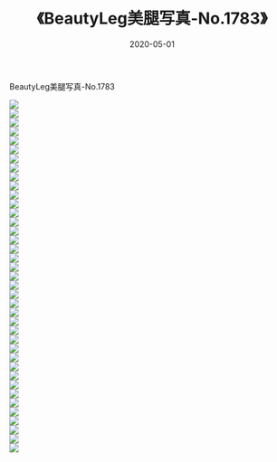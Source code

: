 ﻿---
layout: post
title:  《BeautyLeg美腿写真-No.1783》
date:   2020-05-01
img: http://img.660000.xyz/Sharelink/网络美图/2020/BeautyLeg美腿写真-No.1783/000.jpg
categories: [美女, 清纯, 唯美]
---

BeautyLeg美腿写真-No.1783

  ![](http://img.660000.xyz/Sharelink/网络美图/2020/BeautyLeg美腿写真-No.1783/001.jpg) <br> ![](http://img.660000.xyz/Sharelink/网络美图/2020/BeautyLeg美腿写真-No.1783/002.jpg) <br> ![](http://img.660000.xyz/Sharelink/网络美图/2020/BeautyLeg美腿写真-No.1783/003.jpg) <br> ![](http://img.660000.xyz/Sharelink/网络美图/2020/BeautyLeg美腿写真-No.1783/004.jpg) <br> ![](http://img.660000.xyz/Sharelink/网络美图/2020/BeautyLeg美腿写真-No.1783/005.jpg) <br> ![](http://img.660000.xyz/Sharelink/网络美图/2020/BeautyLeg美腿写真-No.1783/006.jpg) <br> ![](http://img.660000.xyz/Sharelink/网络美图/2020/BeautyLeg美腿写真-No.1783/007.jpg) <br> ![](http://img.660000.xyz/Sharelink/网络美图/2020/BeautyLeg美腿写真-No.1783/008.jpg) <br> ![](http://img.660000.xyz/Sharelink/网络美图/2020/BeautyLeg美腿写真-No.1783/009.jpg) <br> ![](http://img.660000.xyz/Sharelink/网络美图/2020/BeautyLeg美腿写真-No.1783/010.jpg) <br> ![](http://img.660000.xyz/Sharelink/网络美图/2020/BeautyLeg美腿写真-No.1783/011.jpg) <br> ![](http://img.660000.xyz/Sharelink/网络美图/2020/BeautyLeg美腿写真-No.1783/012.jpg) <br> ![](http://img.660000.xyz/Sharelink/网络美图/2020/BeautyLeg美腿写真-No.1783/013.jpg) <br> ![](http://img.660000.xyz/Sharelink/网络美图/2020/BeautyLeg美腿写真-No.1783/014.jpg) <br> ![](http://img.660000.xyz/Sharelink/网络美图/2020/BeautyLeg美腿写真-No.1783/015.jpg) <br> ![](http://img.660000.xyz/Sharelink/网络美图/2020/BeautyLeg美腿写真-No.1783/016.jpg) <br> ![](http://img.660000.xyz/Sharelink/网络美图/2020/BeautyLeg美腿写真-No.1783/017.jpg) <br> ![](http://img.660000.xyz/Sharelink/网络美图/2020/BeautyLeg美腿写真-No.1783/018.jpg) <br> ![](http://img.660000.xyz/Sharelink/网络美图/2020/BeautyLeg美腿写真-No.1783/019.jpg) <br> ![](http://img.660000.xyz/Sharelink/网络美图/2020/BeautyLeg美腿写真-No.1783/020.jpg) <br> ![](http://img.660000.xyz/Sharelink/网络美图/2020/BeautyLeg美腿写真-No.1783/021.jpg) <br> ![](http://img.660000.xyz/Sharelink/网络美图/2020/BeautyLeg美腿写真-No.1783/022.jpg) <br> ![](http://img.660000.xyz/Sharelink/网络美图/2020/BeautyLeg美腿写真-No.1783/023.jpg) <br> ![](http://img.660000.xyz/Sharelink/网络美图/2020/BeautyLeg美腿写真-No.1783/024.jpg) <br> ![](http://img.660000.xyz/Sharelink/网络美图/2020/BeautyLeg美腿写真-No.1783/025.jpg) <br> ![](http://img.660000.xyz/Sharelink/网络美图/2020/BeautyLeg美腿写真-No.1783/026.jpg) <br> ![](http://img.660000.xyz/Sharelink/网络美图/2020/BeautyLeg美腿写真-No.1783/027.jpg) <br> ![](http://img.660000.xyz/Sharelink/网络美图/2020/BeautyLeg美腿写真-No.1783/028.jpg) <br> ![](http://img.660000.xyz/Sharelink/网络美图/2020/BeautyLeg美腿写真-No.1783/029.jpg) <br> ![](http://img.660000.xyz/Sharelink/网络美图/2020/BeautyLeg美腿写真-No.1783/030.jpg) <br> ![](http://img.660000.xyz/Sharelink/网络美图/2020/BeautyLeg美腿写真-No.1783/031.jpg) <br> ![](http://img.660000.xyz/Sharelink/网络美图/2020/BeautyLeg美腿写真-No.1783/032.jpg) <br> ![](http://img.660000.xyz/Sharelink/网络美图/2020/BeautyLeg美腿写真-No.1783/033.jpg) <br> ![](http://img.660000.xyz/Sharelink/网络美图/2020/BeautyLeg美腿写真-No.1783/034.jpg) <br> ![](http://img.660000.xyz/Sharelink/网络美图/2020/BeautyLeg美腿写真-No.1783/035.jpg) <br> ![](http://img.660000.xyz/Sharelink/网络美图/2020/BeautyLeg美腿写真-No.1783/036.jpg) <br> ![](http://img.660000.xyz/Sharelink/网络美图/2020/BeautyLeg美腿写真-No.1783/037.jpg) <br> ![](http://img.660000.xyz/Sharelink/网络美图/2020/BeautyLeg美腿写真-No.1783/038.jpg) <br> ![](http://img.660000.xyz/Sharelink/网络美图/2020/BeautyLeg美腿写真-No.1783/039.jpg) <br>